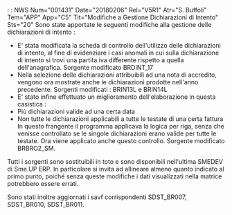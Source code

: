  :  : NWS Num="001431" Date="20180206" Rel="V5R1" Atr="S. Buffoli" Tem="APP" App="C5" Tit="Modifiche a Gestione Dichiarazioni di Intento" Sts="20"
Sono state apportate le seguenti modifiche alla gestione delle dichiarazioni di intento : 
<ul>
<li>E' stata modificata la scheda di controllo dell'utilizzo delle dichiarazioni di intento, al fine
di evidenziare i casi anomali in cui sulla dichiarazione di intento si trovi una partita iva differente rispetto a quella dell'anagrafica. Sorgente modificato BRDINT_17</li> <li>Nella selezione delle dichiarazioni attribuibili ad una nota di accredito, vengono ora mostrate
anche le dichiarazioni prodotte nell'anno precedente. Sorgenti modificati :  BRIN13L e BRIN14L</li> <li>E' stato infine effettuato un miglioramento dell'elaborazione in questa casistica : 
<li>Più dichiarazioni valide ad una certa data</li>
<li>Non tutte le dichiarazioni applicabili a tutte le testate di una certa fattura</li> In questo frangente il programma applicava la logica per riga, senza che venisse controllato se le singole dichiarazioni erano valide per tutte le testate. Ora viene applicato anche questo controllo. Sorgente modificato BRBRO2_SM</li>.
</li>
</ul>

Tutti i sorgenti sono sostituibili in toto e sono disponibili nell'ultima SMEDEV di Sme.UP ERP.
In particolare si invita ad allineare almeno quanto indicato al primo punto, poiché senza queste modifiche i dati visualizzati nella matrice potrebbero essere errati.

Sono stati inoltre aggiornati i savf corrispondenti SDST_BR007, SDST_BR010, SDST_BR011.


